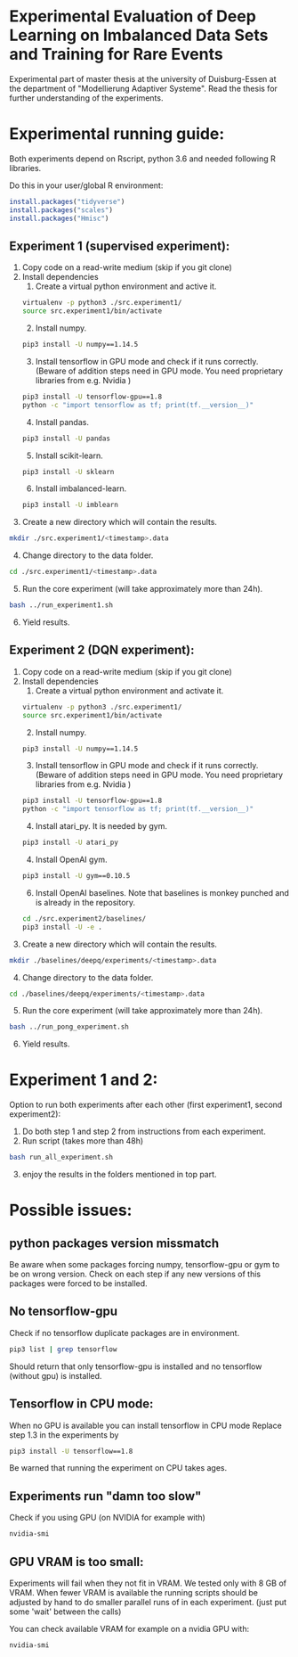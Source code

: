 # Experimental Evaluation of Deep Learning on Imbalanced Data Sets and Training for Rare Events
Experimental part of master thesis at the university of Duisburg-Essen at the department of "Modellierung Adaptiver Systeme". Read the thesis for further understanding of the experiments.

# Experimental running guide:
Both experiments depend on Rscript, python 3.6 and needed following R libraries.

Do this in your user/global R environment:
```R
install.packages("tidyverse")
install.packages("scales")
install.packages("Hmisc")
```

## Experiment 1 (supervised experiment):
1. Copy code on a read-write medium (skip if you git clone)
2. Install dependencies
    1. Create a virtual python environment and active it.
    ```bash
    virtualenv -p python3 ./src.experiment1/
    source src.experiment1/bin/activate
    ```
    2. Install numpy.
    ```bash
    pip3 install -U numpy==1.14.5
    ```
    3. Install tensorflow in GPU mode and check if it runs correctly.
    (Beware of addition steps need in GPU mode. You need proprietary libraries from e.g. Nvidia )
    ```bash
    pip3 install -U tensorflow-gpu==1.8
    python -c "import tensorflow as tf; print(tf.__version__)"
    ```
    4. Install pandas.
    ```bash
    pip3 install -U pandas
    ```
    5. Install scikit-learn.
    ```bash
    pip3 install -U sklearn
    ```
    6. Install imbalanced-learn.
    ```bash
    pip3 install -U imblearn
    ```
3. Create a new directory which will contain the results.
```bash
mkdir ./src.experiment1/<timestamp>.data
```
4. Change directory to the data folder.
```bash
cd ./src.experiment1/<timestamp>.data
```
5. Run the core experiment (will take approximately more than 24h).
```bash
bash ../run_experiment1.sh
```
6. Yield results.

## Experiment 2 (DQN experiment):
1. Copy code on a read-write medium (skip if you git clone)
2. Install dependencies
    1. Create a virtual python environment and activate it.
    ```bash
    virtualenv -p python3 ./src.experiment1/
    source src.experiment1/bin/activate
    ```
    2. Install numpy.
    ```bash
    pip3 install -U numpy==1.14.5
    ```
    3. Install tensorflow in GPU mode and check if it runs correctly.
    (Beware of addition steps need in GPU mode. You need proprietary libraries from e.g. Nvidia )
    ```bash
    pip3 install -U tensorflow-gpu==1.8
    python -c "import tensorflow as tf; print(tf.__version__)"
    ```
    4. Install atari_py. It is needed by gym.
    ```bash
    pip3 install -U atari_py
    ```
    4. Install OpenAI gym.
    ```bash
    pip3 install -U gym==0.10.5
    ```
    6. Install OpenAI baselines. Note that baselines is monkey punched and is already in the repository.
    ```bash
    cd ./src.experiment2/baselines/
    pip3 install -U -e .
    ```
3. Create a new directory which will contain the results.
```bash
mkdir ./baselines/deepq/experiments/<timestamp>.data
```
4. Change directory to the data folder.
```bash
cd ./baselines/deepq/experiments/<timestamp>.data
```
5. Run the core experiment (will take approximately more than 24h).
```bash
bash ../run_pong_experiment.sh
```
6. Yield results.

# Experiment 1 and 2:

Option to run both experiments after each other (first experiment1, second experiment2):

1. Do both step 1 and step 2 from instructions from each experiment.
2. Run script (takes more than 48h)
```bash
bash run_all_experiment.sh
```
3. enjoy the results in the folders mentioned in top part.

# Possible issues:
## python packages version missmatch
Be aware when some packages forcing numpy, tensorflow-gpu or gym to be on wrong version.
Check on each step if any new versions of this packages were forced to be installed.

## No tensorflow-gpu
Check if no tensorflow duplicate packages are in environment.

```bash
pip3 list | grep tensorflow
```

Should return that only tensorflow-gpu is installed and no tensorflow (without gpu) is installed.

## Tensorflow in  CPU mode:
When no GPU is available you can install tensorflow in CPU mode
Replace step 1.3 in the experiments by

```bash
pip3 install -U tensorflow==1.8
```

Be warned that running the experiment on CPU takes ages.

## Experiments run "damn too slow"
Check if you using GPU (on NVIDIA for example with)
```bash
nvidia-smi
```


## GPU VRAM is too small:
Experiments will fail when they not fit in VRAM. We tested only with 8 GB of VRAM.
When fewer VRAM is available the running scripts should be adjusted by hand to do smaller parallel runs of in each experiment. (just put some 'wait' between the calls)

You can check available VRAM for example on a nvidia GPU with:
```bash
nvidia-smi
```